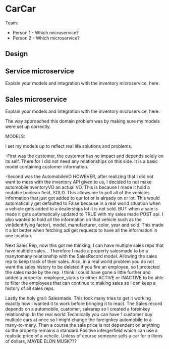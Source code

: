 # CarCar

Team:

* Person 1 - Which microservice?
* Person 2 - Which microservice?

## Design

## Service microservice

Explain your models and integration with the inventory
microservice, here.



## Sales microservice

Explain your models and integration with the inventory
microservice, here.

The way approached this domain problem was by making sure my models were set up correctly. 

MODELS: 

I set my models up to reflect real life solutions and problems. 

-First was the customer, the customer has no    impact and depends solely on its self. There for I did not need any relationships on this side. It is a basic model containing customer information.

-Second was the AutomobileVO HOWEVER, after realizing that I did not want to mess with the inventory API given to us, I decided to not make automobileInventoryVO an actual VO. This is because I made it hold a mutable boolean field, SOLD. This allows me to poll all of the vehicles information that just got added to our lot or is already on or lot. This would automatically get defaulted to False because in a real world situation when a vehicle gets added to a dealerships lot it is not sold. BUT when a sale is made it gets automatically updated to TRUE with my sales made POST api. I also wanted to hold all the information on that vehicle such as the vin(identifying factor), model, manufacturer, color, year and sold. This made it a lot better when fetching adi get requests to have all the information in one location. 

Next Sales Rep, now this got me thinking, I can have multiple sales reps that have multiple sales... Therefore I made a property salesmade to be a manytomany relationship with the SalesRecord model. Allowing the sales rep to keep track of their sales. Also, in a real world problem you do not want the sales history to be deleted if you fire an employee, so I protected the sales made by the rep. I think I could have gone a little further and added a property: employee_status to either ACTIVE or INACTIVE to be able to filter the employees that can continue to making sales so I can keep a history of all sales reps. 

Lastly the holy grail: Salesmade. This took many tries to get it working exactly how I wanted it to work before bringing it to react. The Sales record depends on a automobile, customer, salesrep so I created a foreinkey relationship. In the real world Technically you can have 1 customer buy multiple cars at once so I might change the foreignkey automobile to a many-to-many. Then a course the sale price is not dependent on anything so the property remains a standard Positive intergerfield which can use a realistic price of a vehcile. Unless of course someone sells a car for trillions of dollars, MAYBE ELON MUSK???








